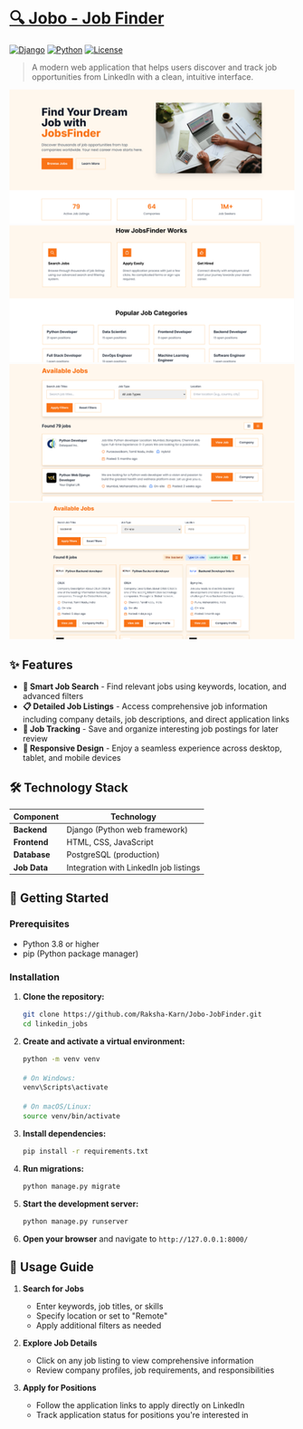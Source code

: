 # [ 🔍 Jobo - Job Finder](https://jobo-jobfinder.onrender.com/)

[![Django](https://img.shields.io/badge/Django-3.2+-green.svg)](https://www.djangoproject.com/)
[![Python](https://img.shields.io/badge/Python-3.8+-blue.svg)](https://www.python.org/)
[![License](https://img.shields.io/badge/License-MIT-yellow.svg)](https://opensource.org/licenses/MIT)

> A modern web application that helps users discover and track job opportunities from LinkedIn with a clean, intuitive interface.


![Job Finder Screenshot 1](./screenshots/1.png)
![Job Finder Screenshot 2](./screenshots/2.png)
![Job Finder Screenshot 3](./screenshots/3.png)
![Job Finder Screenshot 4](./screenshots/4.png)


## ✨ Features

- **🔎 Smart Job Search** - Find relevant jobs using keywords, location, and advanced filters
- **📋 Detailed Job Listings** - Access comprehensive job information including company details, job descriptions, and direct application links
- **🔖 Job Tracking** - Save and organize interesting job postings for later review
- **📱 Responsive Design** - Enjoy a seamless experience across desktop, tablet, and mobile devices

## 🛠️ Technology Stack

| Component    | Technology                                     |
| ------------ | ---------------------------------------------- |
| **Backend**  | Django (Python web framework)                  |
| **Frontend** | HTML, CSS, JavaScript                          |
| **Database** | PostgreSQL (production) |
| **Job Data** | Integration with LinkedIn job listings         |

## 🚀 Getting Started

### Prerequisites

- Python 3.8 or higher
- pip (Python package manager)

### Installation

1. **Clone the repository:**

   ```bash
   git clone https://github.com/Raksha-Karn/Jobo-JobFinder.git
   cd linkedin_jobs
   ```

2. **Create and activate a virtual environment:**

   ```bash
   python -m venv venv

   # On Windows:
   venv\Scripts\activate

   # On macOS/Linux:
   source venv/bin/activate
   ```

3. **Install dependencies:**

   ```bash
   pip install -r requirements.txt
   ```

4. **Run migrations:**

   ```bash
   python manage.py migrate
   ```

5. **Start the development server:**

   ```bash
   python manage.py runserver
   ```

6. **Open your browser** and navigate to `http://127.0.0.1:8000/`

## 📖 Usage Guide

1. **Search for Jobs**

   - Enter keywords, job titles, or skills
   - Specify location or set to "Remote"
   - Apply additional filters as needed

2. **Explore Job Details**

   - Click on any job listing to view comprehensive information
   - Review company profiles, job requirements, and responsibilities

3. **Apply for Positions**
   - Follow the application links to apply directly on LinkedIn
   - Track application status for positions you're interested in
